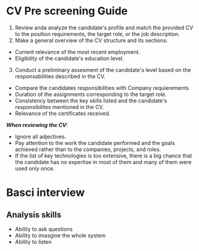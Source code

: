 # CV Pre screening Guide

1) Review anda analyze the candidate's profile and match the provided CV to the position requirements, the target role, or the job description.
2) Make a general overview of the CV structure and its sections: 
- Current relevance of the most recent employment.
- Eligibility of the candidate's education level.

3) Conduct a preliminary assesment of the candidate's level based on the responsabilities described in the CV.

* Compare the candidates responsibilities with Company requierements
* Duration of the assignments corresponding to the target role.
* Consistency between the key skills listed and the candidate's responsibilites mentioned in the CV.
* Relevance of the certificates received.


***When reviewing the CV:***

* Ignore all adjectives.
* Pay attention to the work the candidate performed and the goals achieved rather than to the companies, projects, and roles.
* If the list of key technologies is too extensive, there is a big chance that the candidate has no expertise in most of them and many of them were used only once.


# Basci interview 

## Analysis skills
- Ability to ask questions
- Ability to imasgine the whole system
- Ability to listen